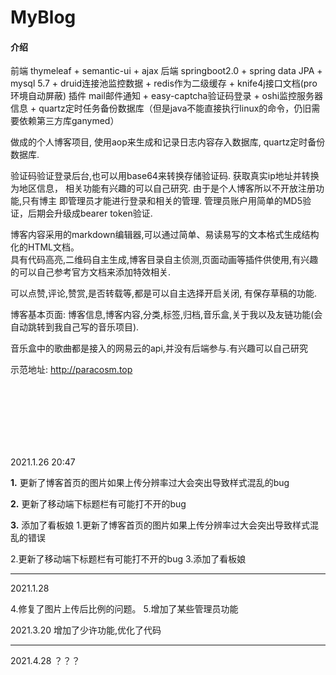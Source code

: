 # MyBlog

#### 介绍
前端 thymeleaf + semantic-ui + ajax 
后端 springboot2.0 + spring data JPA + mysql 5.7 + druid连接池监控数据 + redis作为二级缓存 + knife4j接口文档(pro环境自动屏蔽)
插件 mail邮件通知 + easy-captcha验证码登录 + oshi监控服务器信息 + quartz定时任务备份数据库（但是java不能直接执行linux的命令，仍旧需要依赖第三方库ganymed）

做成的个人博客项目, 使用aop来生成和记录日志内容存入数据库, quartz定时备份数据库.

验证码验证登录后台,也可以用base64来转换存储验证码.
获取真实ip地址并转换为地区信息，
相关功能有兴趣的可以自己研究.
由于是个人博客所以不开放注册功能,只有博主 即管理员才能进行登录和相关的管理. 管理员账户用简单的MD5验证，后期会升级成bearer token验证.

博客内容采用的markdown编辑器,可以通过简单、易读易写的文本格式生成结构化的HTML文档。    
具有代码高亮,二维码自主生成,博客目录自主侦测,页面动画等插件供使用,有兴趣的可以自己参考官方文档来添加特效相关.

可以点赞,评论,赞赏,是否转载等,都是可以自主选择开启关闭, 有保存草稿的功能.

博客基本页面: 博客信息,博客内容,分类,标签,归档,音乐盒,关于我以及友链功能(会自动跳转到我自己写的音乐项目).

音乐盒中的歌曲都是接入的网易云的api,并没有后端参与.有兴趣可以自己研究



示范地址:
http://paracosm.top

<br/><br/><br/><br/><br/><br/>

2021.1.26 20:47 

 **1.** 更新了博客首页的图片如果上传分辨率过大会突出导致样式混乱的bug

 **2.** 更新了移动端下标题栏有可能打不开的bug

 **3.** 添加了看板娘
1.更新了博客首页的图片如果上传分辨率过大会突出导致样式混乱的错误

2.更新了移动端下标题栏有可能打不开的bug
3.添加了看板娘

-------------------------------------

2021.1.28

4.修复了图片上传后比例的问题。
5.增加了某些管理员功能

2021.3.20
  增加了少许功能,优化了代码

-------------------------------------

2021.4.28
  ？？？
